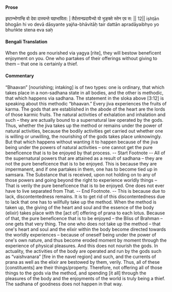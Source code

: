 #### Prose 

इष्टान्भोगान्हि वो देवा दास्यन्ते यज्ञभाविता: |
तैर्दत्तानप्रदायैभ्यो यो भुङ्क्ते स्तेन एव स: || 12||
iṣhṭān bhogān hi vo devā dāsyante yajña-bhāvitāḥ
tair dattān apradāyaibhyo yo bhuṅkte stena eva saḥ

 #### Bengali Translation 

When the gods are nourished via yagya [rite], they will bestow beneficent enjoyment on you. One who partakes of their offerings without giving to them – that one is certainly a thief.

 #### Commentary 

“Bhaavan” [nourishing; intaking] is of two types: one is ordinary, that which takes place in a non-sadhana state in all bodies, and the other is methodic, that which happens via sadhana. The statement in the sloka above [3:12] is speaking about this methodic “bhaavan.” Every jiva experiences the fruits of karma. The gods that are established in the abode of the heart are the lords of those karmic fruits. The natural activities of exhalation and inhalation and such – they are actually bound to a supernatural law operated by the gods. Thus, whether the jiva takes up the method or remains under the power of natural activities, because the bodily activities get carried out whether one is willing or unwilling, the nourishing of the gods takes place unknowingly. But that which happens without wanting it to happen because of the jiva being under the powers of natural activities – one cannot get the pure beneficence that is to be enjoyed by that process. -- Start Footnote -- All of the supernatural powers that are attained as a result of sadhana – they are not the pure beneficence that is to be enjoyed. This is because they are impermanent, and if one partakes in them, one has to become tied up in samsara. The Substance that is received, upon not holding on to any of those powers and going beyond the right to experience worldly things – That is verily the pure beneficence that is to be enjoyed. One does not ever have to live separated from That. -- End Footnote. -- This is because due to lack, discontentedness remains. It is to get rid of this discontentedness due to lack that one has to willfully take up the method. When the method is taken up, the giving of the heart and soul and the essence of the body (elixir) takes place with the [act of] offering of prana to each lotus. Because of that, the pure beneficence that is to be enjoyed – the Bliss of Brahman – one gets that very thing. The one who does not take up the method – that one's heart and soul and the elixir within the body become directed towards the worldly experiences – because of oneself being under the power of one's own nature, and thus become eroded moment by moment through the experience of physical pleasures. And this does not nourish the gods. In actuality, the activities of the body are operated and run by the gods such as “vaishvanara” [fire in the navel region] and such, and the currents of prana as well as the elixir are bestowed by them, verily. Thus, all of these [constituents] are their things/property. Therefore, not offering all of those things to the gods via the method, and spending [it all] through the pleasures of the body and the enjoyments of the world is truly being a thief. The sadhana of goodness does not happen in that way.